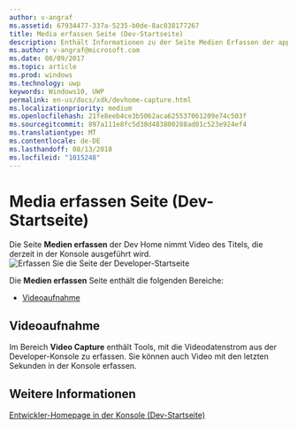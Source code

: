 ```yaml
---
author: v-angraf
ms.assetid: 67934477-337a-5235-b0de-8ac038177267
title: Media erfassen Seite (Dev-Startseite)
description: Enthält Informationen zu der Seite Medien Erfassen der app Dev-Startseite für Xbox ein.
ms.author: v-angraf@microsoft.com
ms.date: 08/09/2017
ms.topic: article
ms.prod: windows
ms.technology: uwp
keywords: Windows10, UWP
permalink: en-us/docs/xdk/devhome-capture.html
ms.localizationpriority: medium
ms.openlocfilehash: 21fe8eeb4ce3b5062aca625537061209e74c503f
ms.sourcegitcommit: 897a111e8fc5d38d483800288ad01c523e924ef4
ms.translationtype: MT
ms.contentlocale: de-DE
ms.lasthandoff: 08/13/2018
ms.locfileid: "1015248"
---
```

# <a name="media-capture-page-dev-home"></a>Media erfassen Seite (Dev-Startseite)
   
  
Die Seite **Medien erfassen** der Dev Home nimmt Video des Titels, die derzeit in der Konsole ausgeführt wird.   
 ![Erfassen Sie die Seite der Developer-Startseite](images/devhome_capture.png)   
  
Die **Medien erfassen** Seite enthält die folgenden Bereiche:   
 
   *  [Videoaufnahme](#ID4EHB)  

 
<a id="ID4EHB"></a>

   

## <a name="video-capture"></a>Videoaufnahme  
   
  
Im Bereich **Video Capture** enthält Tools, mit die Videodatenstrom aus der Developer-Konsole zu erfassen. Sie können auch Video mit den letzten Sekunden in der Konsole erfassen.   
  
<a id="ID4ERB"></a>

   

## <a name="see-also"></a>Weitere Informationen  
 [Entwickler-Homepage in der Konsole (Dev-Startseite)](dev-home.md)

  